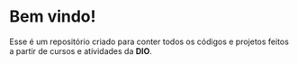 # Bem vindo!
Esse é um repositório criado para conter todos os códigos e projetos feitos a partir de cursos e atividades da **DIO**.

